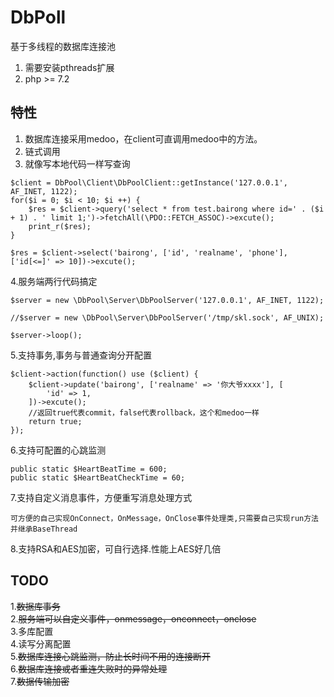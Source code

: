 # DbPoll
基于多线程的数据库连接池
1. 需要安装pthreads扩展
2. php >= 7.2

## 特性
1. 数据库连接采用medoo，在client可直调用medoo中的方法。
2. 链式调用  
3. 就像写本地代码一样写查询
```$xslt
$client = DbPool\Client\DbPoolClient::getInstance('127.0.0.1', AF_INET, 1122);
for($i = 0; $i < 10; $i ++) {
    $res = $client->query('select * from test.bairong where id=' . ($i + 1) . ' limit 1;')->fetchAll(\PDO::FETCH_ASSOC)->excute();
    print_r($res);
}
```

```
$res = $client->select('bairong', ['id', 'realname', 'phone'], ['id[<=]' => 10])->excute();
```

4.服务端两行代码搞定
```$xslt
$server = new \DbPool\Server\DbPoolServer('127.0.0.1', AF_INET, 1122);

//$server = new \DbPool\Server\DbPoolServer('/tmp/skl.sock', AF_UNIX);

$server->loop();
```
5.支持事务,事务与普通查询分开配置
```$xslt
$client->action(function() use ($client) {
    $client->update('bairong', ['realname' => '你大爷xxxx'], [
        'id' => 1,
    ])->excute();
    //返回true代表commit，false代表rollback，这个和medoo一样
    return true;
});
```
6.支持可配置的心跳监测
```$xslt
public static $HeartBeatTime = 600;
public static $HeartBeatCheckTime = 60;
```
7.支持自定义消息事件，方便重写消息处理方式
```$xslt
可方便的自己实现OnConnect，OnMessage，OnClose事件处理类,只需要自己实现run方法并继承BaseThread
```
8.支持RSA和AES加密，可自行选择.性能上AES好几倍



## TODO
1.~~数据库事务~~  
2.~~服务端可以自定义事件，onmessage，onconnect，onclose~~     
3.多库配置     
4.读写分离配置     
5.~~数据库连接心跳监测，防止长时间不用的连接断开~~     
6.~~数据库连接或者重连失败时的异常处理~~      
7.~~数据传输加密~~      